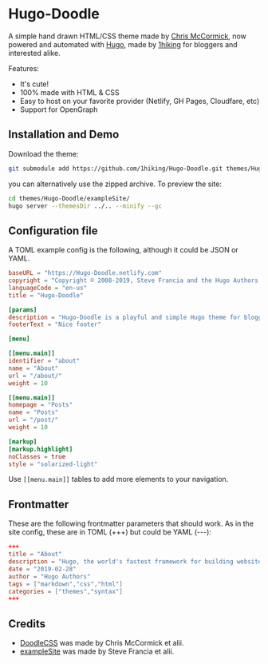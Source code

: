 # Hugo-Doodle

A simple hand drawn HTML/CSS theme made by [Chris McCormick](https://chr15m.github.io/DoodleCSS/), now powered and automated with [Hugo](https://gohugo.io), made by [1hiking](https://github.com/1hiking) for bloggers and interested alike.

Features:

- It's cute!
- 100% made with HTML & CSS
- Easy to host on your favorite provider (Netlify, GH Pages, Cloudfare, etc)
- Support for OpenGraph

## Installation and Demo

Download the theme:

```bash
git submodule add https://github.com/1hiking/Hugo-Doodle.git themes/Hugo-Doodle
```

you can alternatively use the zipped archive. To preview the site:

```bash
cd themes/Hugo-Doodle/exampleSite/
hugo server --themesDir ../.. --minify --gc
```

## Configuration file

A TOML example config is the following, although it could be JSON or YAML.

```TOML
baseURL = "https://Hugo-Doodle.netlify.com"
copyright = "Copyright © 2008-2019, Steve Francia and the Hugo Authors; all rights reserved."
languageCode = "en-us"
title = "Hugo-Doodle"

[params]
description = "Hugo-Doodle is a playful and simple Hugo theme for bloggers and writers alike"
footerText = "Nice footer"

[menu]

[[menu.main]]
identifier = "about"
name = "About"
url = "/about/"
weight = 10

[[menu.main]]
homepage = "Posts"
name = "Posts"
url = "/post/"
weight = 10

[markup]
[markup.highlight]
noClasses = true
style = "solarized-light"

```

Use `[[menu.main]]` tables to add more elements to your navigation.

## Frontmatter

These are the following frontmatter parameters that should work. As in the site config, these are in TOML (+++) but could be YAML (---):

```TOML
+++
title = "About"
description = "Hugo, the world's fastest framework for building websites"
date = "2019-02-28"
author = "Hugo Authors"
tags = ["markdown","css","html"]
categories = ["themes","syntax"]
+++
```

## Credits

- [DoodleCSS](https://github.com/chr15m/DoodleCSS) was made by Chris McCormick et alii.
- [exampleSite](https://github.com/gohugoio/hugoBasicExample) was made by Steve Francia et alii.
